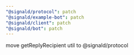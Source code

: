 ```yaml
---
"@signald/protocol": patch
"@signald/example-bot": patch
"@signald/client": patch
"@signald/bot": patch
---
```


move getReplyRecipient util to @signald/protocol
